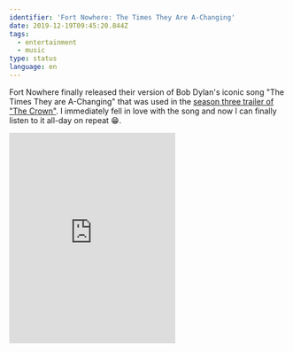 ```yaml
---
identifier: 'Fort Nowhere: The Times They Are A-Changing'
date: 2019-12-19T09:45:20.844Z
tags:
  - entertainment
  - music
type: status
language: en
---
```

Fort Nowhere finally released their version of Bob Dylan's iconic song "The Times They are A-Changing" that was used in the [season three trailer of "The Crown"](https://www.youtube.com/watch?v=vLXYfgpqb8Ahttps://www.youtube.com/watch?v=vLXYfgpqb8A). I immediately fell in love with the song and now I can finally listen to it all-day on repeat 😁.

<iframe src="https://open.spotify.com/embed/album/0hNZyq7s2N1N5fYTIZF3zO" width="300" height="380" frameborder="0" allowtransparency="true" allow="encrypted-media"></iframe>
